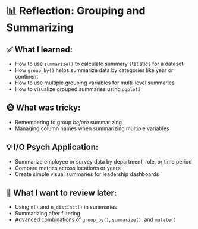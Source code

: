 # 📊 Reflection: Grouping and Summarizing

## ✅ What I learned:
- How to use `summarize()` to calculate summary statistics for a dataset
- How `group_by()` helps summarize data by categories like year or continent
- How to use multiple grouping variables for multi-level summaries
- How to visualize grouped summaries using `ggplot2`

## 😅 What was tricky:
- Remembering to group *before* summarizing
- Managing column names when summarizing multiple variables

## 💡 I/O Psych Application:
- Summarize employee or survey data by department, role, or time period
- Compare metrics across locations or years
- Create simple visual summaries for leadership dashboards

## 🔁 What I want to review later:
- Using `n()` and `n_distinct()` in summaries
- Summarizing after filtering
- Advanced combinations of `group_by()`, `summarize()`, and `mutate()`
